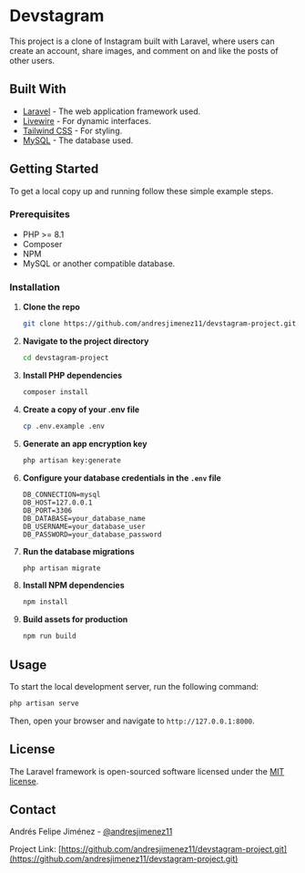 # Devstagram

This project is a clone of Instagram built with Laravel, where users can create an account, share images, and comment on and like the posts of other users.

## Built With

*   [Laravel](https://laravel.com/) - The web application framework used.
*   [Livewire](https://laravel-livewire.com/) - For dynamic interfaces.
*   [Tailwind CSS](https://tailwindcss.com/) - For styling.
*   [MySQL](https://www.mysql.com/) - The database used.

## Getting Started

To get a local copy up and running follow these simple example steps.

### Prerequisites

*   PHP >= 8.1
*   Composer
*   NPM
*   MySQL or another compatible database.

### Installation

1.  **Clone the repo**
    ```sh
    git clone https://github.com/andresjimenez11/devstagram-project.git
    ```
2.  **Navigate to the project directory**
    ```sh
    cd devstagram-project
    ```
3.  **Install PHP dependencies**
    ```sh
    composer install
    ```
4.  **Create a copy of your .env file**
    ```sh
    cp .env.example .env
    ```
5.  **Generate an app encryption key**
    ```sh
    php artisan key:generate
    ```
6.  **Configure your database credentials in the `.env` file**
    ```
    DB_CONNECTION=mysql
    DB_HOST=127.0.0.1
    DB_PORT=3306
    DB_DATABASE=your_database_name
    DB_USERNAME=your_database_user
    DB_PASSWORD=your_database_password
    ```
7.  **Run the database migrations**
    ```sh
    php artisan migrate
    ```
8.  **Install NPM dependencies**
    ```sh
    npm install
    ```
9.  **Build assets for production**
    ```sh
    npm run build
    ```

## Usage

To start the local development server, run the following command:

```sh
php artisan serve
```

Then, open your browser and navigate to `http://127.0.0.1:8000`.

## License

The Laravel framework is open-sourced software licensed under the [MIT license](https://opensource.org/licenses/MIT).

## Contact

Andrés Felipe Jiménez - [@andresjimenez11](https://github.com/andresjimenez11)

Project Link: [https://github.com/andresjimenez11/devstagram-project.git](https://github.com/andresjimenez11/devstagram-project.git)